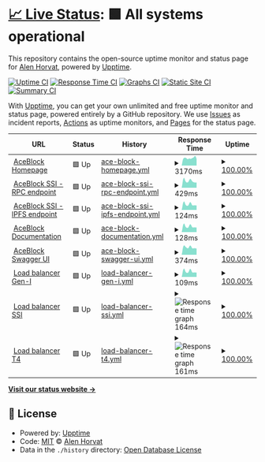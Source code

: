 # [📈 Live Status](https://alenhorvat.github.io/aceblock-monitoring): <!--live status--> **🟩 All systems operational**

This repository contains the open-source uptime monitor and status page for [Alen Horvat](https://www.linkedin.com/in/alen-horvat-0418b551), powered by [Upptime](https://github.com/upptime/upptime).

[![Uptime CI](https://github.com/alenhorvat/aceblock-monitoring/workflows/Uptime%20CI/badge.svg)](https://github.com/alenhorvat/aceblock-monitoring/actions?query=workflow%3A%22Uptime+CI%22)
[![Response Time CI](https://github.com/alenhorvat/aceblock-monitoring/workflows/Response%20Time%20CI/badge.svg)](https://github.com/alenhorvat/aceblock-monitoring/actions?query=workflow%3A%22Response+Time+CI%22)
[![Graphs CI](https://github.com/alenhorvat/aceblock-monitoring/workflows/Graphs%20CI/badge.svg)](https://github.com/alenhorvat/aceblock-monitoring/actions?query=workflow%3A%22Graphs+CI%22)
[![Static Site CI](https://github.com/alenhorvat/aceblock-monitoring/workflows/Static%20Site%20CI/badge.svg)](https://github.com/alenhorvat/aceblock-monitoring/actions?query=workflow%3A%22Static+Site+CI%22)
[![Summary CI](https://github.com/alenhorvat/aceblock-monitoring/workflows/Summary%20CI/badge.svg)](https://github.com/alenhorvat/aceblock-monitoring/actions?query=workflow%3A%22Summary+CI%22)

With [Upptime](https://upptime.js.org), you can get your own unlimited and free uptime monitor and status page, powered entirely by a GitHub repository. We use [Issues](https://github.com/alenhorvat/aceblock-monitoring/issues) as incident reports, [Actions](https://github.com/alenhorvat/aceblock-monitoring/actions) as uptime monitors, and [Pages](https://alenhorvat.github.io/aceblock-monitoring) for the status page.

<!--start: status pages-->
<!-- This summary is generated by Upptime (https://github.com/upptime/upptime) -->
<!-- Do not edit this manually, your changes will be overwritten -->
<!-- prettier-ignore -->
| URL | Status | History | Response Time | Uptime |
| --- | ------ | ------- | ------------- | ------ |
| <img alt="" src="https://favicons.githubusercontent.com/www.aceblock.com" height="13"> [AceBlock Homepage](https://www.aceblock.com/) | 🟩 Up | [ace-block-homepage.yml](https://github.com/aceblockID/aceblock-monitoring/commits/HEAD/history/ace-block-homepage.yml) | <details><summary><img alt="Response time graph" src="./graphs/ace-block-homepage/response-time-week.png" height="20"> 3170ms</summary><br><a href="https://alenhorvat.github.io/aceblock-monitoring/history/ace-block-homepage"><img alt="Response time 2799" src="https://img.shields.io/endpoint?url=https%3A%2F%2Fraw.githubusercontent.com%2FaceblockID%2Faceblock-monitoring%2FHEAD%2Fapi%2Face-block-homepage%2Fresponse-time.json"></a><br><a href="https://alenhorvat.github.io/aceblock-monitoring/history/ace-block-homepage"><img alt="24-hour response time 3647" src="https://img.shields.io/endpoint?url=https%3A%2F%2Fraw.githubusercontent.com%2FaceblockID%2Faceblock-monitoring%2FHEAD%2Fapi%2Face-block-homepage%2Fresponse-time-day.json"></a><br><a href="https://alenhorvat.github.io/aceblock-monitoring/history/ace-block-homepage"><img alt="7-day response time 3170" src="https://img.shields.io/endpoint?url=https%3A%2F%2Fraw.githubusercontent.com%2FaceblockID%2Faceblock-monitoring%2FHEAD%2Fapi%2Face-block-homepage%2Fresponse-time-week.json"></a><br><a href="https://alenhorvat.github.io/aceblock-monitoring/history/ace-block-homepage"><img alt="30-day response time 2799" src="https://img.shields.io/endpoint?url=https%3A%2F%2Fraw.githubusercontent.com%2FaceblockID%2Faceblock-monitoring%2FHEAD%2Fapi%2Face-block-homepage%2Fresponse-time-month.json"></a><br><a href="https://alenhorvat.github.io/aceblock-monitoring/history/ace-block-homepage"><img alt="1-year response time 2799" src="https://img.shields.io/endpoint?url=https%3A%2F%2Fraw.githubusercontent.com%2FaceblockID%2Faceblock-monitoring%2FHEAD%2Fapi%2Face-block-homepage%2Fresponse-time-year.json"></a></details> | <details><summary><a href="https://alenhorvat.github.io/aceblock-monitoring/history/ace-block-homepage">100.00%</a></summary><a href="https://alenhorvat.github.io/aceblock-monitoring/history/ace-block-homepage"><img alt="All-time uptime 100.00%" src="https://img.shields.io/endpoint?url=https%3A%2F%2Fraw.githubusercontent.com%2FaceblockID%2Faceblock-monitoring%2FHEAD%2Fapi%2Face-block-homepage%2Fuptime.json"></a><br><a href="https://alenhorvat.github.io/aceblock-monitoring/history/ace-block-homepage"><img alt="24-hour uptime 100.00%" src="https://img.shields.io/endpoint?url=https%3A%2F%2Fraw.githubusercontent.com%2FaceblockID%2Faceblock-monitoring%2FHEAD%2Fapi%2Face-block-homepage%2Fuptime-day.json"></a><br><a href="https://alenhorvat.github.io/aceblock-monitoring/history/ace-block-homepage"><img alt="7-day uptime 100.00%" src="https://img.shields.io/endpoint?url=https%3A%2F%2Fraw.githubusercontent.com%2FaceblockID%2Faceblock-monitoring%2FHEAD%2Fapi%2Face-block-homepage%2Fuptime-week.json"></a><br><a href="https://alenhorvat.github.io/aceblock-monitoring/history/ace-block-homepage"><img alt="30-day uptime 100.00%" src="https://img.shields.io/endpoint?url=https%3A%2F%2Fraw.githubusercontent.com%2FaceblockID%2Faceblock-monitoring%2FHEAD%2Fapi%2Face-block-homepage%2Fuptime-month.json"></a><br><a href="https://alenhorvat.github.io/aceblock-monitoring/history/ace-block-homepage"><img alt="1-year uptime 100.00%" src="https://img.shields.io/endpoint?url=https%3A%2F%2Fraw.githubusercontent.com%2FaceblockID%2Faceblock-monitoring%2FHEAD%2Fapi%2Face-block-homepage%2Fuptime-year.json"></a></details>
| <img alt="" src="https://favicons.githubusercontent.com/ssi.aceblock.com" height="13"> [AceBlock SSI - RPC endpoint](https://ssi.aceblock.com/rpc) | 🟩 Up | [ace-block-ssi-rpc-endpoint.yml](https://github.com/aceblockID/aceblock-monitoring/commits/HEAD/history/ace-block-ssi-rpc-endpoint.yml) | <details><summary><img alt="Response time graph" src="./graphs/ace-block-ssi-rpc-endpoint/response-time-week.png" height="20"> 429ms</summary><br><a href="https://alenhorvat.github.io/aceblock-monitoring/history/ace-block-ssi-rpc-endpoint"><img alt="Response time 509" src="https://img.shields.io/endpoint?url=https%3A%2F%2Fraw.githubusercontent.com%2FaceblockID%2Faceblock-monitoring%2FHEAD%2Fapi%2Face-block-ssi-rpc-endpoint%2Fresponse-time.json"></a><br><a href="https://alenhorvat.github.io/aceblock-monitoring/history/ace-block-ssi-rpc-endpoint"><img alt="24-hour response time 545" src="https://img.shields.io/endpoint?url=https%3A%2F%2Fraw.githubusercontent.com%2FaceblockID%2Faceblock-monitoring%2FHEAD%2Fapi%2Face-block-ssi-rpc-endpoint%2Fresponse-time-day.json"></a><br><a href="https://alenhorvat.github.io/aceblock-monitoring/history/ace-block-ssi-rpc-endpoint"><img alt="7-day response time 429" src="https://img.shields.io/endpoint?url=https%3A%2F%2Fraw.githubusercontent.com%2FaceblockID%2Faceblock-monitoring%2FHEAD%2Fapi%2Face-block-ssi-rpc-endpoint%2Fresponse-time-week.json"></a><br><a href="https://alenhorvat.github.io/aceblock-monitoring/history/ace-block-ssi-rpc-endpoint"><img alt="30-day response time 509" src="https://img.shields.io/endpoint?url=https%3A%2F%2Fraw.githubusercontent.com%2FaceblockID%2Faceblock-monitoring%2FHEAD%2Fapi%2Face-block-ssi-rpc-endpoint%2Fresponse-time-month.json"></a><br><a href="https://alenhorvat.github.io/aceblock-monitoring/history/ace-block-ssi-rpc-endpoint"><img alt="1-year response time 509" src="https://img.shields.io/endpoint?url=https%3A%2F%2Fraw.githubusercontent.com%2FaceblockID%2Faceblock-monitoring%2FHEAD%2Fapi%2Face-block-ssi-rpc-endpoint%2Fresponse-time-year.json"></a></details> | <details><summary><a href="https://alenhorvat.github.io/aceblock-monitoring/history/ace-block-ssi-rpc-endpoint">100.00%</a></summary><a href="https://alenhorvat.github.io/aceblock-monitoring/history/ace-block-ssi-rpc-endpoint"><img alt="All-time uptime 100.00%" src="https://img.shields.io/endpoint?url=https%3A%2F%2Fraw.githubusercontent.com%2FaceblockID%2Faceblock-monitoring%2FHEAD%2Fapi%2Face-block-ssi-rpc-endpoint%2Fuptime.json"></a><br><a href="https://alenhorvat.github.io/aceblock-monitoring/history/ace-block-ssi-rpc-endpoint"><img alt="24-hour uptime 100.00%" src="https://img.shields.io/endpoint?url=https%3A%2F%2Fraw.githubusercontent.com%2FaceblockID%2Faceblock-monitoring%2FHEAD%2Fapi%2Face-block-ssi-rpc-endpoint%2Fuptime-day.json"></a><br><a href="https://alenhorvat.github.io/aceblock-monitoring/history/ace-block-ssi-rpc-endpoint"><img alt="7-day uptime 100.00%" src="https://img.shields.io/endpoint?url=https%3A%2F%2Fraw.githubusercontent.com%2FaceblockID%2Faceblock-monitoring%2FHEAD%2Fapi%2Face-block-ssi-rpc-endpoint%2Fuptime-week.json"></a><br><a href="https://alenhorvat.github.io/aceblock-monitoring/history/ace-block-ssi-rpc-endpoint"><img alt="30-day uptime 100.00%" src="https://img.shields.io/endpoint?url=https%3A%2F%2Fraw.githubusercontent.com%2FaceblockID%2Faceblock-monitoring%2FHEAD%2Fapi%2Face-block-ssi-rpc-endpoint%2Fuptime-month.json"></a><br><a href="https://alenhorvat.github.io/aceblock-monitoring/history/ace-block-ssi-rpc-endpoint"><img alt="1-year uptime 100.00%" src="https://img.shields.io/endpoint?url=https%3A%2F%2Fraw.githubusercontent.com%2FaceblockID%2Faceblock-monitoring%2FHEAD%2Fapi%2Face-block-ssi-rpc-endpoint%2Fuptime-year.json"></a></details>
| <img alt="" src="https://favicons.githubusercontent.com/ssi.aceblock.com" height="13"> [AceBlock SSI - IPFS endpoint](https://ssi.aceblock.com/ipfs-api/api/v0/version) | 🟩 Up | [ace-block-ssi-ipfs-endpoint.yml](https://github.com/aceblockID/aceblock-monitoring/commits/HEAD/history/ace-block-ssi-ipfs-endpoint.yml) | <details><summary><img alt="Response time graph" src="./graphs/ace-block-ssi-ipfs-endpoint/response-time-week.png" height="20"> 124ms</summary><br><a href="https://alenhorvat.github.io/aceblock-monitoring/history/ace-block-ssi-ipfs-endpoint"><img alt="Response time 166" src="https://img.shields.io/endpoint?url=https%3A%2F%2Fraw.githubusercontent.com%2FaceblockID%2Faceblock-monitoring%2FHEAD%2Fapi%2Face-block-ssi-ipfs-endpoint%2Fresponse-time.json"></a><br><a href="https://alenhorvat.github.io/aceblock-monitoring/history/ace-block-ssi-ipfs-endpoint"><img alt="24-hour response time 161" src="https://img.shields.io/endpoint?url=https%3A%2F%2Fraw.githubusercontent.com%2FaceblockID%2Faceblock-monitoring%2FHEAD%2Fapi%2Face-block-ssi-ipfs-endpoint%2Fresponse-time-day.json"></a><br><a href="https://alenhorvat.github.io/aceblock-monitoring/history/ace-block-ssi-ipfs-endpoint"><img alt="7-day response time 124" src="https://img.shields.io/endpoint?url=https%3A%2F%2Fraw.githubusercontent.com%2FaceblockID%2Faceblock-monitoring%2FHEAD%2Fapi%2Face-block-ssi-ipfs-endpoint%2Fresponse-time-week.json"></a><br><a href="https://alenhorvat.github.io/aceblock-monitoring/history/ace-block-ssi-ipfs-endpoint"><img alt="30-day response time 166" src="https://img.shields.io/endpoint?url=https%3A%2F%2Fraw.githubusercontent.com%2FaceblockID%2Faceblock-monitoring%2FHEAD%2Fapi%2Face-block-ssi-ipfs-endpoint%2Fresponse-time-month.json"></a><br><a href="https://alenhorvat.github.io/aceblock-monitoring/history/ace-block-ssi-ipfs-endpoint"><img alt="1-year response time 166" src="https://img.shields.io/endpoint?url=https%3A%2F%2Fraw.githubusercontent.com%2FaceblockID%2Faceblock-monitoring%2FHEAD%2Fapi%2Face-block-ssi-ipfs-endpoint%2Fresponse-time-year.json"></a></details> | <details><summary><a href="https://alenhorvat.github.io/aceblock-monitoring/history/ace-block-ssi-ipfs-endpoint">100.00%</a></summary><a href="https://alenhorvat.github.io/aceblock-monitoring/history/ace-block-ssi-ipfs-endpoint"><img alt="All-time uptime 100.00%" src="https://img.shields.io/endpoint?url=https%3A%2F%2Fraw.githubusercontent.com%2FaceblockID%2Faceblock-monitoring%2FHEAD%2Fapi%2Face-block-ssi-ipfs-endpoint%2Fuptime.json"></a><br><a href="https://alenhorvat.github.io/aceblock-monitoring/history/ace-block-ssi-ipfs-endpoint"><img alt="24-hour uptime 100.00%" src="https://img.shields.io/endpoint?url=https%3A%2F%2Fraw.githubusercontent.com%2FaceblockID%2Faceblock-monitoring%2FHEAD%2Fapi%2Face-block-ssi-ipfs-endpoint%2Fuptime-day.json"></a><br><a href="https://alenhorvat.github.io/aceblock-monitoring/history/ace-block-ssi-ipfs-endpoint"><img alt="7-day uptime 100.00%" src="https://img.shields.io/endpoint?url=https%3A%2F%2Fraw.githubusercontent.com%2FaceblockID%2Faceblock-monitoring%2FHEAD%2Fapi%2Face-block-ssi-ipfs-endpoint%2Fuptime-week.json"></a><br><a href="https://alenhorvat.github.io/aceblock-monitoring/history/ace-block-ssi-ipfs-endpoint"><img alt="30-day uptime 100.00%" src="https://img.shields.io/endpoint?url=https%3A%2F%2Fraw.githubusercontent.com%2FaceblockID%2Faceblock-monitoring%2FHEAD%2Fapi%2Face-block-ssi-ipfs-endpoint%2Fuptime-month.json"></a><br><a href="https://alenhorvat.github.io/aceblock-monitoring/history/ace-block-ssi-ipfs-endpoint"><img alt="1-year uptime 100.00%" src="https://img.shields.io/endpoint?url=https%3A%2F%2Fraw.githubusercontent.com%2FaceblockID%2Faceblock-monitoring%2FHEAD%2Fapi%2Face-block-ssi-ipfs-endpoint%2Fuptime-year.json"></a></details>
| <img alt="" src="https://favicons.githubusercontent.com/ssi.aceblock.com" height="13"> [AceBlock Documentation](https://ssi.aceblock.com/docs/) | 🟩 Up | [ace-block-documentation.yml](https://github.com/aceblockID/aceblock-monitoring/commits/HEAD/history/ace-block-documentation.yml) | <details><summary><img alt="Response time graph" src="./graphs/ace-block-documentation/response-time-week.png" height="20"> 128ms</summary><br><a href="https://alenhorvat.github.io/aceblock-monitoring/history/ace-block-documentation"><img alt="Response time 155" src="https://img.shields.io/endpoint?url=https%3A%2F%2Fraw.githubusercontent.com%2FaceblockID%2Faceblock-monitoring%2FHEAD%2Fapi%2Face-block-documentation%2Fresponse-time.json"></a><br><a href="https://alenhorvat.github.io/aceblock-monitoring/history/ace-block-documentation"><img alt="24-hour response time 164" src="https://img.shields.io/endpoint?url=https%3A%2F%2Fraw.githubusercontent.com%2FaceblockID%2Faceblock-monitoring%2FHEAD%2Fapi%2Face-block-documentation%2Fresponse-time-day.json"></a><br><a href="https://alenhorvat.github.io/aceblock-monitoring/history/ace-block-documentation"><img alt="7-day response time 128" src="https://img.shields.io/endpoint?url=https%3A%2F%2Fraw.githubusercontent.com%2FaceblockID%2Faceblock-monitoring%2FHEAD%2Fapi%2Face-block-documentation%2Fresponse-time-week.json"></a><br><a href="https://alenhorvat.github.io/aceblock-monitoring/history/ace-block-documentation"><img alt="30-day response time 155" src="https://img.shields.io/endpoint?url=https%3A%2F%2Fraw.githubusercontent.com%2FaceblockID%2Faceblock-monitoring%2FHEAD%2Fapi%2Face-block-documentation%2Fresponse-time-month.json"></a><br><a href="https://alenhorvat.github.io/aceblock-monitoring/history/ace-block-documentation"><img alt="1-year response time 155" src="https://img.shields.io/endpoint?url=https%3A%2F%2Fraw.githubusercontent.com%2FaceblockID%2Faceblock-monitoring%2FHEAD%2Fapi%2Face-block-documentation%2Fresponse-time-year.json"></a></details> | <details><summary><a href="https://alenhorvat.github.io/aceblock-monitoring/history/ace-block-documentation">100.00%</a></summary><a href="https://alenhorvat.github.io/aceblock-monitoring/history/ace-block-documentation"><img alt="All-time uptime 100.00%" src="https://img.shields.io/endpoint?url=https%3A%2F%2Fraw.githubusercontent.com%2FaceblockID%2Faceblock-monitoring%2FHEAD%2Fapi%2Face-block-documentation%2Fuptime.json"></a><br><a href="https://alenhorvat.github.io/aceblock-monitoring/history/ace-block-documentation"><img alt="24-hour uptime 100.00%" src="https://img.shields.io/endpoint?url=https%3A%2F%2Fraw.githubusercontent.com%2FaceblockID%2Faceblock-monitoring%2FHEAD%2Fapi%2Face-block-documentation%2Fuptime-day.json"></a><br><a href="https://alenhorvat.github.io/aceblock-monitoring/history/ace-block-documentation"><img alt="7-day uptime 100.00%" src="https://img.shields.io/endpoint?url=https%3A%2F%2Fraw.githubusercontent.com%2FaceblockID%2Faceblock-monitoring%2FHEAD%2Fapi%2Face-block-documentation%2Fuptime-week.json"></a><br><a href="https://alenhorvat.github.io/aceblock-monitoring/history/ace-block-documentation"><img alt="30-day uptime 100.00%" src="https://img.shields.io/endpoint?url=https%3A%2F%2Fraw.githubusercontent.com%2FaceblockID%2Faceblock-monitoring%2FHEAD%2Fapi%2Face-block-documentation%2Fuptime-month.json"></a><br><a href="https://alenhorvat.github.io/aceblock-monitoring/history/ace-block-documentation"><img alt="1-year uptime 100.00%" src="https://img.shields.io/endpoint?url=https%3A%2F%2Fraw.githubusercontent.com%2FaceblockID%2Faceblock-monitoring%2FHEAD%2Fapi%2Face-block-documentation%2Fuptime-year.json"></a></details>
| <img alt="" src="https://favicons.githubusercontent.com/swagger.aceblock.com" height="13"> [AceBlock Swagger UI](https://swagger.aceblock.com/) | 🟩 Up | [ace-block-swagger-ui.yml](https://github.com/aceblockID/aceblock-monitoring/commits/HEAD/history/ace-block-swagger-ui.yml) | <details><summary><img alt="Response time graph" src="./graphs/ace-block-swagger-ui/response-time-week.png" height="20"> 374ms</summary><br><a href="https://alenhorvat.github.io/aceblock-monitoring/history/ace-block-swagger-ui"><img alt="Response time 380" src="https://img.shields.io/endpoint?url=https%3A%2F%2Fraw.githubusercontent.com%2FaceblockID%2Faceblock-monitoring%2FHEAD%2Fapi%2Face-block-swagger-ui%2Fresponse-time.json"></a><br><a href="https://alenhorvat.github.io/aceblock-monitoring/history/ace-block-swagger-ui"><img alt="24-hour response time 544" src="https://img.shields.io/endpoint?url=https%3A%2F%2Fraw.githubusercontent.com%2FaceblockID%2Faceblock-monitoring%2FHEAD%2Fapi%2Face-block-swagger-ui%2Fresponse-time-day.json"></a><br><a href="https://alenhorvat.github.io/aceblock-monitoring/history/ace-block-swagger-ui"><img alt="7-day response time 374" src="https://img.shields.io/endpoint?url=https%3A%2F%2Fraw.githubusercontent.com%2FaceblockID%2Faceblock-monitoring%2FHEAD%2Fapi%2Face-block-swagger-ui%2Fresponse-time-week.json"></a><br><a href="https://alenhorvat.github.io/aceblock-monitoring/history/ace-block-swagger-ui"><img alt="30-day response time 380" src="https://img.shields.io/endpoint?url=https%3A%2F%2Fraw.githubusercontent.com%2FaceblockID%2Faceblock-monitoring%2FHEAD%2Fapi%2Face-block-swagger-ui%2Fresponse-time-month.json"></a><br><a href="https://alenhorvat.github.io/aceblock-monitoring/history/ace-block-swagger-ui"><img alt="1-year response time 380" src="https://img.shields.io/endpoint?url=https%3A%2F%2Fraw.githubusercontent.com%2FaceblockID%2Faceblock-monitoring%2FHEAD%2Fapi%2Face-block-swagger-ui%2Fresponse-time-year.json"></a></details> | <details><summary><a href="https://alenhorvat.github.io/aceblock-monitoring/history/ace-block-swagger-ui">100.00%</a></summary><a href="https://alenhorvat.github.io/aceblock-monitoring/history/ace-block-swagger-ui"><img alt="All-time uptime 100.00%" src="https://img.shields.io/endpoint?url=https%3A%2F%2Fraw.githubusercontent.com%2FaceblockID%2Faceblock-monitoring%2FHEAD%2Fapi%2Face-block-swagger-ui%2Fuptime.json"></a><br><a href="https://alenhorvat.github.io/aceblock-monitoring/history/ace-block-swagger-ui"><img alt="24-hour uptime 100.00%" src="https://img.shields.io/endpoint?url=https%3A%2F%2Fraw.githubusercontent.com%2FaceblockID%2Faceblock-monitoring%2FHEAD%2Fapi%2Face-block-swagger-ui%2Fuptime-day.json"></a><br><a href="https://alenhorvat.github.io/aceblock-monitoring/history/ace-block-swagger-ui"><img alt="7-day uptime 100.00%" src="https://img.shields.io/endpoint?url=https%3A%2F%2Fraw.githubusercontent.com%2FaceblockID%2Faceblock-monitoring%2FHEAD%2Fapi%2Face-block-swagger-ui%2Fuptime-week.json"></a><br><a href="https://alenhorvat.github.io/aceblock-monitoring/history/ace-block-swagger-ui"><img alt="30-day uptime 100.00%" src="https://img.shields.io/endpoint?url=https%3A%2F%2Fraw.githubusercontent.com%2FaceblockID%2Faceblock-monitoring%2FHEAD%2Fapi%2Face-block-swagger-ui%2Fuptime-month.json"></a><br><a href="https://alenhorvat.github.io/aceblock-monitoring/history/ace-block-swagger-ui"><img alt="1-year uptime 100.00%" src="https://img.shields.io/endpoint?url=https%3A%2F%2Fraw.githubusercontent.com%2FaceblockID%2Faceblock-monitoring%2FHEAD%2Fapi%2Face-block-swagger-ui%2Fuptime-year.json"></a></details>
| <img alt="" src="https://favicons.githubusercontent.com/null" height="13"> [Load balancer Gen-I](91.240.216.122) | 🟩 Up | [load-balancer-gen-i.yml](https://github.com/aceblockID/aceblock-monitoring/commits/HEAD/history/load-balancer-gen-i.yml) | <details><summary><img alt="Response time graph" src="./graphs/load-balancer-gen-i/response-time-week.png" height="20"> 109ms</summary><br><a href="https://alenhorvat.github.io/aceblock-monitoring/history/load-balancer-gen-i"><img alt="Response time 142" src="https://img.shields.io/endpoint?url=https%3A%2F%2Fraw.githubusercontent.com%2FaceblockID%2Faceblock-monitoring%2FHEAD%2Fapi%2Fload-balancer-gen-i%2Fresponse-time.json"></a><br><a href="https://alenhorvat.github.io/aceblock-monitoring/history/load-balancer-gen-i"><img alt="24-hour response time 0" src="https://img.shields.io/endpoint?url=https%3A%2F%2Fraw.githubusercontent.com%2FaceblockID%2Faceblock-monitoring%2FHEAD%2Fapi%2Fload-balancer-gen-i%2Fresponse-time-day.json"></a><br><a href="https://alenhorvat.github.io/aceblock-monitoring/history/load-balancer-gen-i"><img alt="7-day response time 109" src="https://img.shields.io/endpoint?url=https%3A%2F%2Fraw.githubusercontent.com%2FaceblockID%2Faceblock-monitoring%2FHEAD%2Fapi%2Fload-balancer-gen-i%2Fresponse-time-week.json"></a><br><a href="https://alenhorvat.github.io/aceblock-monitoring/history/load-balancer-gen-i"><img alt="30-day response time 142" src="https://img.shields.io/endpoint?url=https%3A%2F%2Fraw.githubusercontent.com%2FaceblockID%2Faceblock-monitoring%2FHEAD%2Fapi%2Fload-balancer-gen-i%2Fresponse-time-month.json"></a><br><a href="https://alenhorvat.github.io/aceblock-monitoring/history/load-balancer-gen-i"><img alt="1-year response time 142" src="https://img.shields.io/endpoint?url=https%3A%2F%2Fraw.githubusercontent.com%2FaceblockID%2Faceblock-monitoring%2FHEAD%2Fapi%2Fload-balancer-gen-i%2Fresponse-time-year.json"></a></details> | <details><summary><a href="https://alenhorvat.github.io/aceblock-monitoring/history/load-balancer-gen-i">100.00%</a></summary><a href="https://alenhorvat.github.io/aceblock-monitoring/history/load-balancer-gen-i"><img alt="All-time uptime 100.00%" src="https://img.shields.io/endpoint?url=https%3A%2F%2Fraw.githubusercontent.com%2FaceblockID%2Faceblock-monitoring%2FHEAD%2Fapi%2Fload-balancer-gen-i%2Fuptime.json"></a><br><a href="https://alenhorvat.github.io/aceblock-monitoring/history/load-balancer-gen-i"><img alt="24-hour uptime 100.00%" src="https://img.shields.io/endpoint?url=https%3A%2F%2Fraw.githubusercontent.com%2FaceblockID%2Faceblock-monitoring%2FHEAD%2Fapi%2Fload-balancer-gen-i%2Fuptime-day.json"></a><br><a href="https://alenhorvat.github.io/aceblock-monitoring/history/load-balancer-gen-i"><img alt="7-day uptime 100.00%" src="https://img.shields.io/endpoint?url=https%3A%2F%2Fraw.githubusercontent.com%2FaceblockID%2Faceblock-monitoring%2FHEAD%2Fapi%2Fload-balancer-gen-i%2Fuptime-week.json"></a><br><a href="https://alenhorvat.github.io/aceblock-monitoring/history/load-balancer-gen-i"><img alt="30-day uptime 100.00%" src="https://img.shields.io/endpoint?url=https%3A%2F%2Fraw.githubusercontent.com%2FaceblockID%2Faceblock-monitoring%2FHEAD%2Fapi%2Fload-balancer-gen-i%2Fuptime-month.json"></a><br><a href="https://alenhorvat.github.io/aceblock-monitoring/history/load-balancer-gen-i"><img alt="1-year uptime 100.00%" src="https://img.shields.io/endpoint?url=https%3A%2F%2Fraw.githubusercontent.com%2FaceblockID%2Faceblock-monitoring%2FHEAD%2Fapi%2Fload-balancer-gen-i%2Fuptime-year.json"></a></details>
| <img alt="" src="https://favicons.githubusercontent.com/null" height="13"> [Load balancer SSI](91.240.216.129) | 🟩 Up | [load-balancer-ssi.yml](https://github.com/aceblockID/aceblock-monitoring/commits/HEAD/history/load-balancer-ssi.yml) | <details><summary><img alt="Response time graph" src="./graphs/load-balancer-ssi/response-time-week.png" height="20"> 164ms</summary><br><a href="https://alenhorvat.github.io/aceblock-monitoring/history/load-balancer-ssi"><img alt="Response time 164" src="https://img.shields.io/endpoint?url=https%3A%2F%2Fraw.githubusercontent.com%2FaceblockID%2Faceblock-monitoring%2FHEAD%2Fapi%2Fload-balancer-ssi%2Fresponse-time.json"></a><br><a href="https://alenhorvat.github.io/aceblock-monitoring/history/load-balancer-ssi"><img alt="24-hour response time 164" src="https://img.shields.io/endpoint?url=https%3A%2F%2Fraw.githubusercontent.com%2FaceblockID%2Faceblock-monitoring%2FHEAD%2Fapi%2Fload-balancer-ssi%2Fresponse-time-day.json"></a><br><a href="https://alenhorvat.github.io/aceblock-monitoring/history/load-balancer-ssi"><img alt="7-day response time 164" src="https://img.shields.io/endpoint?url=https%3A%2F%2Fraw.githubusercontent.com%2FaceblockID%2Faceblock-monitoring%2FHEAD%2Fapi%2Fload-balancer-ssi%2Fresponse-time-week.json"></a><br><a href="https://alenhorvat.github.io/aceblock-monitoring/history/load-balancer-ssi"><img alt="30-day response time 164" src="https://img.shields.io/endpoint?url=https%3A%2F%2Fraw.githubusercontent.com%2FaceblockID%2Faceblock-monitoring%2FHEAD%2Fapi%2Fload-balancer-ssi%2Fresponse-time-month.json"></a><br><a href="https://alenhorvat.github.io/aceblock-monitoring/history/load-balancer-ssi"><img alt="1-year response time 164" src="https://img.shields.io/endpoint?url=https%3A%2F%2Fraw.githubusercontent.com%2FaceblockID%2Faceblock-monitoring%2FHEAD%2Fapi%2Fload-balancer-ssi%2Fresponse-time-year.json"></a></details> | <details><summary><a href="https://alenhorvat.github.io/aceblock-monitoring/history/load-balancer-ssi">100.00%</a></summary><a href="https://alenhorvat.github.io/aceblock-monitoring/history/load-balancer-ssi"><img alt="All-time uptime 100.00%" src="https://img.shields.io/endpoint?url=https%3A%2F%2Fraw.githubusercontent.com%2FaceblockID%2Faceblock-monitoring%2FHEAD%2Fapi%2Fload-balancer-ssi%2Fuptime.json"></a><br><a href="https://alenhorvat.github.io/aceblock-monitoring/history/load-balancer-ssi"><img alt="24-hour uptime 100.00%" src="https://img.shields.io/endpoint?url=https%3A%2F%2Fraw.githubusercontent.com%2FaceblockID%2Faceblock-monitoring%2FHEAD%2Fapi%2Fload-balancer-ssi%2Fuptime-day.json"></a><br><a href="https://alenhorvat.github.io/aceblock-monitoring/history/load-balancer-ssi"><img alt="7-day uptime 100.00%" src="https://img.shields.io/endpoint?url=https%3A%2F%2Fraw.githubusercontent.com%2FaceblockID%2Faceblock-monitoring%2FHEAD%2Fapi%2Fload-balancer-ssi%2Fuptime-week.json"></a><br><a href="https://alenhorvat.github.io/aceblock-monitoring/history/load-balancer-ssi"><img alt="30-day uptime 100.00%" src="https://img.shields.io/endpoint?url=https%3A%2F%2Fraw.githubusercontent.com%2FaceblockID%2Faceblock-monitoring%2FHEAD%2Fapi%2Fload-balancer-ssi%2Fuptime-month.json"></a><br><a href="https://alenhorvat.github.io/aceblock-monitoring/history/load-balancer-ssi"><img alt="1-year uptime 100.00%" src="https://img.shields.io/endpoint?url=https%3A%2F%2Fraw.githubusercontent.com%2FaceblockID%2Faceblock-monitoring%2FHEAD%2Fapi%2Fload-balancer-ssi%2Fuptime-year.json"></a></details>
| <img alt="" src="https://favicons.githubusercontent.com/null" height="13"> [Load balancer T4](91.240.216.115) | 🟩 Up | [load-balancer-t4.yml](https://github.com/aceblockID/aceblock-monitoring/commits/HEAD/history/load-balancer-t4.yml) | <details><summary><img alt="Response time graph" src="./graphs/load-balancer-t4/response-time-week.png" height="20"> 161ms</summary><br><a href="https://alenhorvat.github.io/aceblock-monitoring/history/load-balancer-t4"><img alt="Response time 161" src="https://img.shields.io/endpoint?url=https%3A%2F%2Fraw.githubusercontent.com%2FaceblockID%2Faceblock-monitoring%2FHEAD%2Fapi%2Fload-balancer-t4%2Fresponse-time.json"></a><br><a href="https://alenhorvat.github.io/aceblock-monitoring/history/load-balancer-t4"><img alt="24-hour response time 161" src="https://img.shields.io/endpoint?url=https%3A%2F%2Fraw.githubusercontent.com%2FaceblockID%2Faceblock-monitoring%2FHEAD%2Fapi%2Fload-balancer-t4%2Fresponse-time-day.json"></a><br><a href="https://alenhorvat.github.io/aceblock-monitoring/history/load-balancer-t4"><img alt="7-day response time 161" src="https://img.shields.io/endpoint?url=https%3A%2F%2Fraw.githubusercontent.com%2FaceblockID%2Faceblock-monitoring%2FHEAD%2Fapi%2Fload-balancer-t4%2Fresponse-time-week.json"></a><br><a href="https://alenhorvat.github.io/aceblock-monitoring/history/load-balancer-t4"><img alt="30-day response time 161" src="https://img.shields.io/endpoint?url=https%3A%2F%2Fraw.githubusercontent.com%2FaceblockID%2Faceblock-monitoring%2FHEAD%2Fapi%2Fload-balancer-t4%2Fresponse-time-month.json"></a><br><a href="https://alenhorvat.github.io/aceblock-monitoring/history/load-balancer-t4"><img alt="1-year response time 161" src="https://img.shields.io/endpoint?url=https%3A%2F%2Fraw.githubusercontent.com%2FaceblockID%2Faceblock-monitoring%2FHEAD%2Fapi%2Fload-balancer-t4%2Fresponse-time-year.json"></a></details> | <details><summary><a href="https://alenhorvat.github.io/aceblock-monitoring/history/load-balancer-t4">100.00%</a></summary><a href="https://alenhorvat.github.io/aceblock-monitoring/history/load-balancer-t4"><img alt="All-time uptime 100.00%" src="https://img.shields.io/endpoint?url=https%3A%2F%2Fraw.githubusercontent.com%2FaceblockID%2Faceblock-monitoring%2FHEAD%2Fapi%2Fload-balancer-t4%2Fuptime.json"></a><br><a href="https://alenhorvat.github.io/aceblock-monitoring/history/load-balancer-t4"><img alt="24-hour uptime 100.00%" src="https://img.shields.io/endpoint?url=https%3A%2F%2Fraw.githubusercontent.com%2FaceblockID%2Faceblock-monitoring%2FHEAD%2Fapi%2Fload-balancer-t4%2Fuptime-day.json"></a><br><a href="https://alenhorvat.github.io/aceblock-monitoring/history/load-balancer-t4"><img alt="7-day uptime 100.00%" src="https://img.shields.io/endpoint?url=https%3A%2F%2Fraw.githubusercontent.com%2FaceblockID%2Faceblock-monitoring%2FHEAD%2Fapi%2Fload-balancer-t4%2Fuptime-week.json"></a><br><a href="https://alenhorvat.github.io/aceblock-monitoring/history/load-balancer-t4"><img alt="30-day uptime 100.00%" src="https://img.shields.io/endpoint?url=https%3A%2F%2Fraw.githubusercontent.com%2FaceblockID%2Faceblock-monitoring%2FHEAD%2Fapi%2Fload-balancer-t4%2Fuptime-month.json"></a><br><a href="https://alenhorvat.github.io/aceblock-monitoring/history/load-balancer-t4"><img alt="1-year uptime 100.00%" src="https://img.shields.io/endpoint?url=https%3A%2F%2Fraw.githubusercontent.com%2FaceblockID%2Faceblock-monitoring%2FHEAD%2Fapi%2Fload-balancer-t4%2Fuptime-year.json"></a></details>

<!--end: status pages-->

[**Visit our status website →**](https://alenhorvat.github.io/aceblock-monitoring)

## 📄 License

- Powered by: [Upptime](https://github.com/upptime/upptime)
- Code: [MIT](./LICENSE) © [Alen Horvat](https://www.linkedin.com/in/alen-horvat-0418b551)
- Data in the `./history` directory: [Open Database License](https://opendatacommons.org/licenses/odbl/1-0/)
